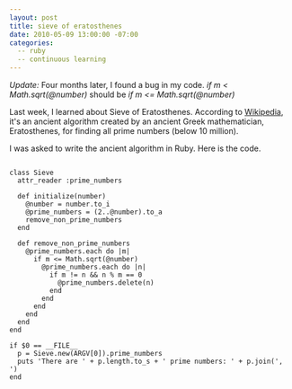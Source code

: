 ```yaml
---
layout: post
title: sieve of eratosthenes
date: 2010-05-09 13:00:00 -07:00
categories:
  -- ruby
  -- continuous learning
---
```


*Update:* Four months later, I found a bug in my code.  *if m < Math.sqrt(@number)* should be *if m <= Math.sqrt(@number)*

Last week, I learned about Sieve of Eratosthenes.  According to [Wikipedia](http://en.wikipedia.org/wiki/Sieve_of_Eratosthenes), it's an ancient algorithm created by an ancient Greek mathematician, Eratosthenes, for finding all prime numbers (below 10 million).

I was asked to write the ancient algorithm in Ruby.  Here is the code.

<pre><code class="ruby">
class Sieve
  attr_reader :prime_numbers

  def initialize(number)
    @number = number.to_i
    @prime_numbers = (2..@number).to_a
    remove_non_prime_numbers
  end

  def remove_non_prime_numbers
    @prime_numbers.each do |m|
      if m &lt;= Math.sqrt(@number)
        @prime_numbers.each do |n|
          if m != n &amp;&amp; n % m == 0
            @prime_numbers.delete(n)
          end
        end
      end
    end
  end
end

if $0 == __FILE__
  p = Sieve.new(ARGV[0]).prime_numbers
  puts 'There are ' + p.length.to_s + ' prime numbers: ' + p.join(', ')
end
</code></pre>
